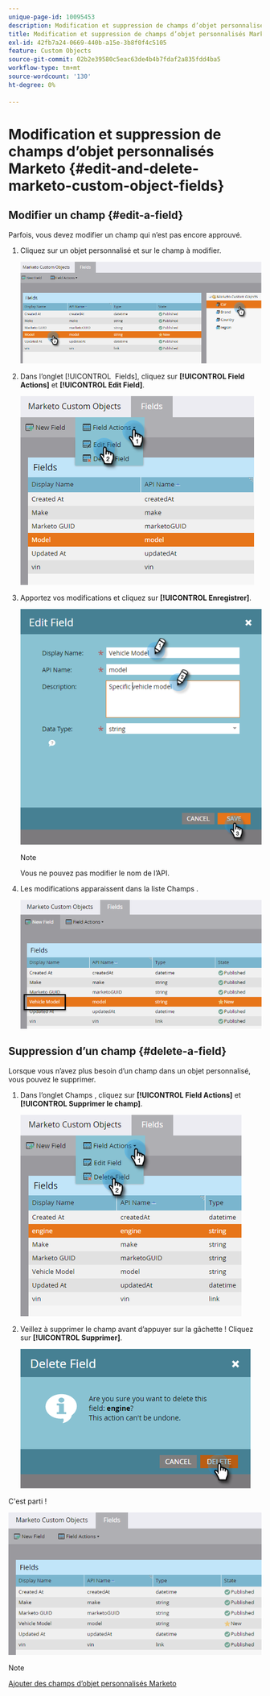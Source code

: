 ```yaml
---
unique-page-id: 10095453
description: Modification et suppression de champs d’objet personnalisés Marketo - Documents Marketo - Documentation du produit
title: Modification et suppression de champs d’objet personnalisés Marketo
exl-id: 42fb7a24-0669-440b-a15e-3b8f0f4c5105
feature: Custom Objects
source-git-commit: 02b2e39580c5eac63de4b4b7fdaf2a835fdd4ba5
workflow-type: tm+mt
source-wordcount: '130'
ht-degree: 0%

---
```


# Modification et suppression de champs d’objet personnalisés Marketo {#edit-and-delete-marketo-custom-object-fields}

## Modifier un champ {#edit-a-field}

Parfois, vous devez modifier un champ qui n’est pas encore approuvé.

1. Cliquez sur un objet personnalisé et sur le champ à modifier.

   ![](assets/edit-and-delete-marketo-custom-object-fields-1.png)

1. Dans l’onglet [!UICONTROL &#x200B; Fields], cliquez sur **[!UICONTROL Field Actions]** et **[!UICONTROL Edit Field]**.

   ![](assets/edit-and-delete-marketo-custom-object-fields-2.png)

1. Apportez vos modifications et cliquez sur **[!UICONTROL Enregistrer]**.

   ![](assets/edit-and-delete-marketo-custom-object-fields-3.png)

   >[!NOTE]
   >
   >Vous ne pouvez pas modifier le nom de l’API.

1. Les modifications apparaissent dans la liste Champs .

   ![](assets/edit-and-delete-marketo-custom-object-fields-4.png)

## Suppression d’un champ {#delete-a-field}

Lorsque vous n’avez plus besoin d’un champ dans un objet personnalisé, vous pouvez le supprimer.

1. Dans l’onglet Champs , cliquez sur **[!UICONTROL Field Actions]** et **[!UICONTROL Supprimer le champ]**.

   ![](assets/edit-and-delete-marketo-custom-object-fields-5.png)

1. Veillez à supprimer le champ avant d’appuyer sur la gâchette ! Cliquez sur **[!UICONTROL Supprimer]**.

   ![](assets/edit-and-delete-marketo-custom-object-fields-6.png)

C&#39;est parti !

![](assets/edit-and-delete-marketo-custom-object-fields-7.png)

>[!NOTE]
>
>[Ajouter des champs d’objet personnalisés Marketo](/help/marketo/product-docs/administration/marketo-custom-objects/add-marketo-custom-object-fields.md)

